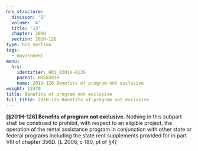 ```yaml
---
hrs_structure:
  division: '1'
  volume: '4'
  title: '13'
  chapter: 201H
  section: 201H-126
type: hrs_section
tags:
  - Government
menu:
  hrs:
    identifier: HRS_0201H-0126
    parent: HRS0201H
    name: 201H-126 Benefits of program not exclusive
weight: 12470
title: Benefits of program not exclusive
full_title: 201H-126 Benefits of program not exclusive
---
```

**[§201H-126] Benefits of program not exclusive.** Nothing in this subpart shall be construed to prohibit, with respect to an eligible project, the operation of the rental assistance program in conjunction with other state or federal programs including the state rent supplements provided for in part VIII of chapter 356D. [L 2006, c 180, pt of §4]